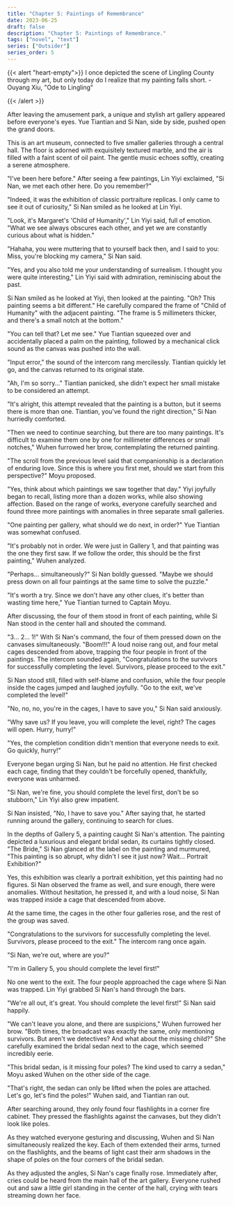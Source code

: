 ```yaml
---
title: "Chapter 5: Paintings of Remembrance"
date: 2023-06-25
draft: false
description: "Chapter 5: Paintings of Remembrance."
tags: ["novel", "text"]
series: ["Outsider"]
series_order: 5
---
```


{{< alert "heart-empty">}}
I once depicted the scene of Lingling County through my art, but only today do I realize that my painting falls short. - Ouyang Xiu, "Ode to Lingling"

{{< /alert >}}

After leaving the amusement park, a unique and stylish art gallery appeared before everyone's eyes. Yue Tiantian and Si Nan, side by side, pushed open the grand doors.

This is an art museum, connected to five smaller galleries through a central hall. The floor is adorned with exquisitely textured marble, and the air is filled with a faint scent of oil paint. The gentle music echoes softly, creating a serene atmosphere.

"I've been here before." After seeing a few paintings, Lin Yiyi exclaimed, "Si Nan, we met each other here. Do you remember?"

"Indeed, it was the exhibition of classic portraiture replicas. I only came to see it out of curiosity," Si Nan smiled as he looked at Lin Yiyi.

"Look, it's Margaret's 'Child of Humanity'," Lin Yiyi said, full of emotion. "What we see always obscures each other, and yet we are constantly curious about what is hidden."

"Hahaha, you were muttering that to yourself back then, and I said to you: Miss, you're blocking my camera," Si Nan said.

"Yes, and you also told me your understanding of surrealism. I thought you were quite interesting," Lin Yiyi said with admiration, reminiscing about the past.

Si Nan smiled as he looked at Yiyi, then looked at the painting. "Oh? This painting seems a bit different." He carefully compared the frame of "Child of Humanity" with the adjacent painting. "The frame is 5 millimeters thicker, and there's a small notch at the bottom."

"You can tell that? Let me see." Yue Tiantian squeezed over and accidentally placed a palm on the painting, followed by a mechanical click sound as the canvas was pushed into the wall.

"Input error," the sound of the intercom rang mercilessly. Tiantian quickly let go, and the canvas returned to its original state.

"Ah, I'm so sorry..." Tiantian panicked, she didn't expect her small mistake to be considered an attempt.

"It's alright, this attempt revealed that the painting is a button, but it seems there is more than one. Tiantian, you've found the right direction," Si Nan hurriedly comforted.

"Then we need to continue searching, but there are too many paintings. It's difficult to examine them one by one for millimeter differences or small notches," Wuhen furrowed her brow, contemplating the returned painting.

"The scroll from the previous level said that companionship is a declaration of enduring love. Since this is where you first met, should we start from this perspective?" Moyu proposed.

"Yes, think about which paintings we saw together that day." Yiyi joyfully began to recall, listing more than a dozen works, while also showing affection. Based on the range of works, everyone carefully searched and found three more paintings with anomalies in three separate small galleries.

"One painting per gallery, what should we do next, in order?" Yue Tiantian was somewhat confused.

"It's probably not in order. We were just in Gallery 1, and that painting was the one they first saw. If we follow the order, this should be the first painting," Wuhen analyzed.

"Perhaps... simultaneously?" Si Nan boldly guessed. "Maybe we should press down on all four paintings at the same time to solve the puzzle."

"It's worth a try. Since we don't have any other clues, it's better than wasting time here," Yue Tiantian turned to Captain Moyu.

After discussing, the four of them stood in front of each painting, while Si Nan stood in the center hall and shouted the command.

"3... 2... 1!" With Si Nan's command, the four of them pressed down on the canvases simultaneously. "Boom!!!" A loud noise rang out, and four metal cages descended from above, trapping the four people in front of the paintings. The intercom sounded again, "Congratulations to the survivors for successfully completing the level. Survivors, please proceed to the exit."

Si Nan stood still, filled with self-blame and confusion, while the four people inside the cages jumped and laughed joyfully. "Go to the exit, we've completed the level!"

"No, no, no, you're in the cages, I have to save you," Si Nan said anxiously.

"Why save us? If you leave, you will complete the level, right? The cages will open. Hurry, hurry!"

"Yes, the completion condition didn't mention that everyone needs to exit. Go quickly, hurry!"

Everyone began urging Si Nan, but he paid no attention. He first checked each cage, finding that they couldn't be forcefully opened, thankfully, everyone was unharmed.

"Si Nan, we're fine, you should complete the level first, don't be so stubborn," Lin Yiyi also grew impatient.

Si Nan insisted, "No, I have to save you." After saying that, he started running around the gallery, continuing to search for clues.

In the depths of Gallery 5, a painting caught Si Nan's attention. The painting depicted a luxurious and elegant bridal sedan, its curtains tightly closed. "The Bride," Si Nan glanced at the label on the painting and murmured, "This painting is so abrupt, why didn't I see it just now? Wait... Portrait Exhibition?"

Yes, this exhibition was clearly a portrait exhibition, yet this painting had no figures. Si Nan observed the frame as well, and sure enough, there were anomalies. Without hesitation, he pressed it, and with a loud noise, Si Nan was trapped inside a cage that descended from above.

At the same time, the cages in the other four galleries rose, and the rest of the group was saved.

"Congratulations to the survivors for successfully completing the level. Survivors, please proceed to the exit." The intercom rang once again.

"Si Nan, we're out, where are you?"

"I'm in Gallery 5, you should complete the level first!"

No one went to the exit. The four people approached the cage where Si Nan was trapped. Lin Yiyi grabbed Si Nan's hand through the bars.

"We're all out, it's great. You should complete the level first!" Si Nan said happily.

"We can't leave you alone, and there are suspicions," Wuhen furrowed her brow. "Both times, the broadcast was exactly the same, only mentioning survivors. But aren't we detectives? And what about the missing child?" She carefully examined the bridal sedan next to the cage, which seemed incredibly eerie.

"This bridal sedan, is it missing four poles? The kind used to carry a sedan," Moyu asked Wuhen on the other side of the cage.

"That's right, the sedan can only be lifted when the poles are attached. Let's go, let's find the poles!" Wuhen said, and Tiantian ran out.

After searching around, they only found four flashlights in a corner fire cabinet. They pressed the flashlights against the canvases, but they didn't look like poles.

As they watched everyone gesturing and discussing, Wuhen and Si Nan simultaneously realized the key. Each of them extended their arms, turned on the flashlights, and the beams of light cast their arm shadows in the shape of poles on the four corners of the bridal sedan.

As they adjusted the angles, Si Nan's cage finally rose. Immediately after, cries could be heard from the main hall of the art gallery. Everyone rushed out and saw a little girl standing in the center of the hall, crying with tears streaming down her face.
